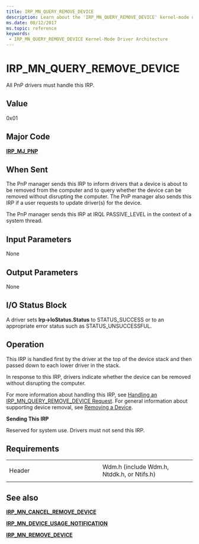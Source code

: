 ```yaml
---
title: IRP_MN_QUERY_REMOVE_DEVICE
description: Learn about the 'IRP_MN_QUERY_REMOVE_DEVICE' kernel-mode driver architecture. All PnP drivers must handle this IRP.
ms.date: 08/12/2017
ms.topic: reference
keywords:
 - IRP_MN_QUERY_REMOVE_DEVICE Kernel-Mode Driver Architecture
---
```


# IRP\_MN\_QUERY\_REMOVE\_DEVICE


All PnP drivers must handle this IRP.

## Value

0x01

## Major Code

[**IRP\_MJ\_PNP**](irp-mj-pnp.md)

## When Sent

The PnP manager sends this IRP to inform drivers that a device is about to be removed from the computer and to query whether the device can be removed without disrupting the computer. The PnP manager also sends this IRP if a user requests to update driver(s) for the device.

The PnP manager sends this IRP at IRQL PASSIVE\_LEVEL in the context of a system thread.

## Input Parameters


None

## Output Parameters


None

## I/O Status Block


A driver sets **Irp-&gt;IoStatus.Status** to STATUS\_SUCCESS or to an appropriate error status such as STATUS\_UNSUCCESSFUL.

## Operation

This IRP is handled first by the driver at the top of the device stack and then passed down to each lower driver in the stack.

In response to this IRP, drivers indicate whether the device can be removed without disrupting the computer.

For more information about handling this IRP, see [Handling an IRP\_MN\_QUERY\_REMOVE\_DEVICE Request](./handling-an-irp-mn-query-remove-device-request.md). For general information about supporting device removal, see [Removing a Device](./removing-a-device-in-a-function-driver.md).

**Sending This IRP**

Reserved for system use. Drivers must not send this IRP.

## Requirements

<table>
<colgroup>
<col width="50%" />
<col width="50%" />
</colgroup>
<tbody>
<tr class="odd">
<td><p>Header</p></td>
<td>Wdm.h (include Wdm.h, Ntddk.h, or Ntifs.h)</td>
</tr>
</tbody>
</table>

## See also


[**IRP\_MN\_CANCEL\_REMOVE\_DEVICE**](irp-mn-cancel-remove-device.md)

[**IRP\_MN\_DEVICE\_USAGE\_NOTIFICATION**](irp-mn-device-usage-notification.md)

[**IRP\_MN\_REMOVE\_DEVICE**](irp-mn-remove-device.md)

